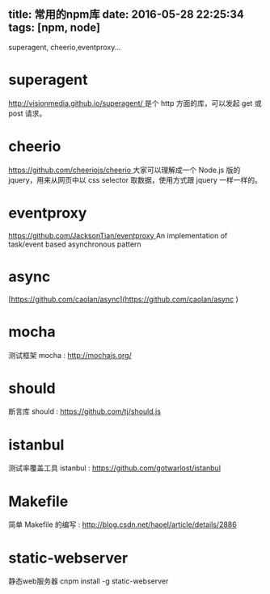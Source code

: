 title: 常用的npm库
date: 2016-05-28 22:25:34
tags: [npm, node]
---

superagent, cheerio,eventproxy...
<!--more-->

#  superagent
[http://visionmedia.github.io/superagent/ ](http://visionmedia.github.io/superagent/ )是个 http 方面的库，可以发起 get 或 post 请求。
#  cheerio
[https://github.com/cheeriojs/cheerio ](https://github.com/cheeriojs/cheerio ) 大家可以理解成一个 Node.js 版的 jquery，用来从网页中以 css selector 取数据，使用方式跟 jquery 一样一样的。
# eventproxy
[https://github.com/JacksonTian/eventproxy ](https://github.com/JacksonTian/eventproxy )
An implementation of task/event based asynchronous pattern
# async
[https://github.com/caolan/async](https://github.com/caolan/async )
# mocha 
测试框架 mocha : http://mochajs.org/
# should
断言库 should : https://github.com/tj/should.js
# istanbul 
测试率覆盖工具 istanbul : https://github.com/gotwarlost/istanbul
# Makefile
简单 Makefile 的编写 : http://blog.csdn.net/haoel/article/details/2886
# static-webserver
静态web服务器 cnpm install -g static-webserver

